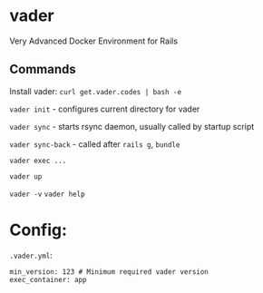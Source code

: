 # vader
Very Advanced Docker Environment for Rails

## Commands

Install vader: `curl get.vader.codes | bash -e`

`vader init` - configures current directory for vader

`vader sync` - starts rsync daemon, usually called by startup script

`vader sync-back` - called after `rails g`, `bundle`

`vader exec ...`

`vader up`

`vader -v`
`vader help`

# Config:
`.vader.yml`:
```
min_version: 123 # Minimum required vader version
exec_container: app
```

